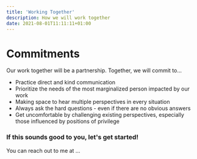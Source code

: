 ```yaml
---
title: 'Working Together'
description: How we will work together
date: 2021-08-01T11:11:11+01:00
---
```



# Commitments
Our work together will be a partnership. Together, we will commit to…

- Practice direct and kind communication
- Prioritize the needs of the most marginalized person impacted by our work
- Making space to hear multiple perspectives in every situation
- Always ask the hard questions - even if there are no obvious answers
- Get uncomfortable by challenging existing perspectives, especially those influenced by positions of privilege

### If this sounds good to you, let's get started!

You can reach out to me at ...